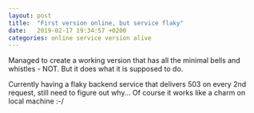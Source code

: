 ```yaml
---
layout: post
title:  "First version online, but service flaky"
date:   2019-02-17 19:34:57 +0200
categories: online service version alive
---
```

Managed to create a working version that has all the minimal bells and whistles - NOT. But it does what it is supposed to do.

Currently having a flaky backend service that delivers 503 on every 2nd request, still need to figure out why... Of course it works like a charm on local machine :-/
